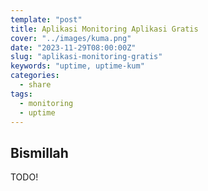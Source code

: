 ```yaml
---
template: "post"
title: Aplikasi Monitoring Aplikasi Gratis
cover: "../images/kuma.png"
date: "2023-11-29T08:00:00Z"
slug: "aplikasi-monitoring-gratis"
keywords: "uptime, uptime-kum"
categories:
  - share
tags:
  - monitoring
  - uptime
---
```



## Bismillah

TODO!